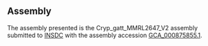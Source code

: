 

Assembly
--------

The assembly presented is the Cryp\_gatt\_MMRL2647\_V2 assembly
submitted to [INSDC](http://www.insdc.org) with the assembly accession
[GCA\_000875855.1](http://www.ebi.ac.uk/ena/data/view/GCA_000875855.1).
